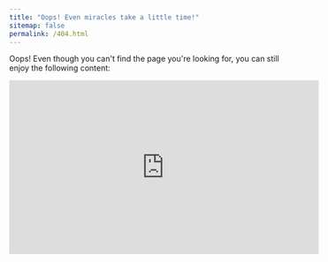 ```yaml
---
title: "Oops! Even miracles take a little time!"
sitemap: false
permalink: /404.html
---
```


Oops! Even though you can't find the page you're looking for, you can still enjoy the following content:


<div style="text-align: center; font-size: 2em;">
  <iframe width="560" height="315" src="https://www.youtube.com/embed/v=qAZXRxUogUQ" frameborder="0" allow="accelerometer; autoplay; encrypted-media; gyroscope; picture-in-picture" allowfullscreen></iframe>
</div>
